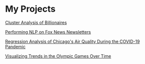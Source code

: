 # My Projects
[Cluster Analysis of Billionaires](https://github.com/arosenblum1/arosenblum1/blob/gh-pages/billionaires.md)

[Performing NLP on Fox News Newsletters](https://arosenblum1.github.io/arosenblum1/foxnews/)

[Regression Analysis of Chicago's Air Quality During the COVID-19 Pandemic](https://arosenblum1.github.io/arosenblum1/airquality/)

[Visualizing Trends in the Olympic Games Over Time](https://arosenblum1.github.io/arosenblum1/olympics/)
